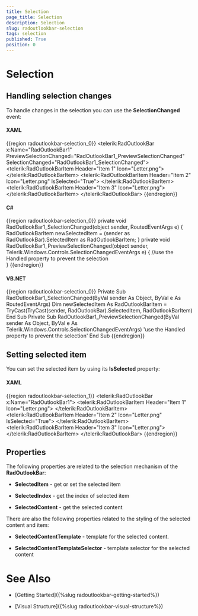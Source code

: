 ```yaml
---
title: Selection
page_title: Selection
description: Selection
slug: radoutlookbar-selection
tags: selection
published: True
position: 0
---
```


# Selection



## Handling selection changes

To handle changes in the selection you can use the __SelectionChanged__ event: 

#### __XAML__

{{region radoutlookbar-selection_0}}
	<telerik:RadOutlookBar x:Name="RadOutlookBar1" 
	                       PreviewSelectionChanged="RadOutlookBar1_PreviewSelectionChanged"
	                       SelectionChanged="RadOutlookBar1_SelectionChanged">
	    <telerik:RadOutlookBarItem Header="Item 1" Icon="Letter.png">
	        <TextBlock Text="Item 1 Content" />
	    </telerik:RadOutlookBarItem>
	    <telerik:RadOutlookBarItem Header="Item 2" 
	                               Icon="Letter.png"
	                               IsSelected="True">
	        <TextBlock Text="Item 2 Content" />
	    </telerik:RadOutlookBarItem>
	    <telerik:RadOutlookBarItem Header="Item 3" Icon="Letter.png">
	        <TextBlock Text="Item 3 Content" />
	    </telerik:RadOutlookBarItem>
	</telerik:RadOutlookBar>
{{endregion}}

#### __C#__

{{region radoutlookbar-selection_0}}
	private void RadOutlookBar1_SelectionChanged(object sender, RoutedEventArgs e)
	{
		RadOutlookBarItem newSelectedItem = (sender as
		RadOutlookBar).SelectedItem as RadOutlookBarItem;
	}
	private void RadOutlookBar1_PreviewSelectionChanged(object sender, Telerik.Windows.Controls.SelectionChangedEventArgs e)
	{
		//use the Handled property to prevent the selection           
	}
{{endregion}}



#### __VB.NET__

{{region radoutlookbar-selection_0}}
	Private Sub RadOutlookBar1_SelectionChanged(ByVal sender As Object, ByVal e As RoutedEventArgs)
		Dim newSelectedItem As RadOutlookBarItem = TryCast(TryCast(sender, RadOutlookBar).SelectedItem, RadOutlookBarItem)
	End Sub
	Private Sub RadOutlookBar1_PreviewSelectionChanged(ByVal sender As Object, ByVal e As Telerik.Windows.Controls.SelectionChangedEventArgs)
		'use the Handled property to prevent the selection'
	End Sub
{{endregion}}



## Setting selected item

You can set the selected item by using its __IsSelected__ property:
        
#### __XAML__

{{region radoutlookbar-selection_1}}
	<telerik:RadOutlookBar x:Name="RadOutlookBar1">
	    <telerik:RadOutlookBarItem Header="Item 1" Icon="Letter.png">
	        <TextBlock Text="Item 1 Content" />
	    </telerik:RadOutlookBarItem>
	    <telerik:RadOutlookBarItem Header="Item 2" 
	                               Icon="Letter.png"
	                               IsSelected="True">
	        <TextBlock Text="Item 2 Content" />
	    </telerik:RadOutlookBarItem>
	    <telerik:RadOutlookBarItem Header="Item 3" Icon="Letter.png">
	        <TextBlock Text="Item 3 Content" />
	    </telerik:RadOutlookBarItem>
	</telerik:RadOutlookBar>
{{endregion}}



## Properties

The following properties are related to the selection mechanism of the __RadOutlookBar__:
        

* __SelectedItem__ - get or set the selected item

* __SelectedIndex__ - get the index of selected item

* __SelectedContent__ - get the selected content

There are also the following properties related to the styling of the selected content and item:

* __SelectedContentTemplate__ - template for the selected content.

* __SelectedContentTemplateSelector__ - template selector for the selected content

# See Also

 * [Getting Started]({%slug radoutlookbar-getting-started%})

 * [Visual Structure]({%slug radoutlookbar-visual-structure%})
